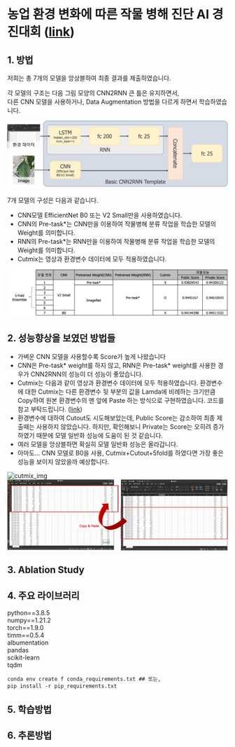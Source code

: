 # 농업 환경 변화에 따른 작물 병해 진단 AI 경진대회 ([link](https://dacon.io/competitions/official/235870/overview/description))

## 1. 방법  

저희는 총 7개의 모델을 앙상블하여 최종 결과를 제출하였습니다.  

각 모델의 구조는 다음 그림 모양의 CNN2RNN 큰 틀은 유지하면서,  
다른 CNN 모델을 사용하거나, Data Augmentation 방법을 다르게 하면서 학습하였습니다.  

![model_structure](./asset/model_structure.png)  

7개 모델의 구성은 다음과 같습니다.  
- CNN모델 EfficientNet B0 또는 V2 Small만을 사용하였습니다.   
- CNN의 Pre-task*는 CNN만을 이용하여 작물병해 분류 작업을 학습한 모델의 Weight를 의미합니다.  
- RNN의 Pre-task*는 RNN만을 이용하여 작물병해 분류 작업을 학습한 모델의 Weight를 의미합니다.  
- Cutmix는 영상과 환경변수 데이터에 모두 적용하였습니다. 

![model_list](./asset/model_list.png)  

## 2. 성능향상을 보였던 방법들  
- 가벼운 CNN 모델을 사용할수록 Score가 높게 나왔습니다  
- CNN은 Pre-task* weight를 하지 않고, RNN은 Pre-task* weight를 사용한 경우가 CNN2RNN의 성능이 더 성능이 좋았습니다. 
- Cutmix는 다음과 같이 영상과 환경변수 데이터에 모두 적용하였습니다.
 환경변수에 대한 Cutmix는 다른 환경변수 뒷 부분의 값을 Lamda에 비례하는 크기만큼 Copy하여 원본 환경변수의 맨 앞에 Paste 하는 방식으로 구현하였습니다. 
 코드를 참고 부탁드립니다.  ([link](https://github.com/hyunseoki/LG_plant_disease/blob/21001591a139a729ba2dce83493a2b2ced72cab1/models0/src/trainer.py#L91))
- 환경변수에 대하여 Cutout도 시도해보았는데, Public Score는 감소하여 최종 제출때는 사용하지 않았습니다. 하지만, 확인해보니 Private는 Score는 오히려 증가하였기 때문에 모델 일반화 성능에 도움이 된 것 같습니다. 
- 여러 모델을 앙상블하면 확실히 모델 일반화 성능은 올라갑니다. 
- 아마도... CNN 모델로 B0을 사용, Cutmix+Cutout+5fold를 하였다면 가장 좋은 성능을 보이지 않았을까 예상합니다. 

![cutmix_img](./asset/cutmix_image.png)  
![cutmix_tabular](./asset/cutmix_tabularData.png)  

## 3. Ablation Study


## 4. 주요 라이브러리  
python==3.8.5  
numpy==1.21.2  
torch==1.9.0  
timm==0.5.4  
albumentation    
pandas  
scikit-learn  
tqdm  

```
conda env create f conda_requirements.txt ## 또는,
pip install -r pip_requirements.txt
```

## 5. 학습방법  


## 6. 추론방법  



